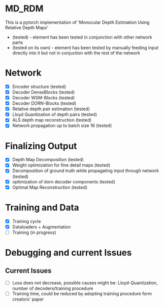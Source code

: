 # MD_RDM
This is a pytorch implementation of 'Monocular Depth Estimation Using Relative Depth Maps'

* (tested) - element has been tested in conjunction with other network parts
* (tested on its own) - element has been tested by manually feeding input directly into it but not in conjuction with the rest of the network

# Network
- [x] Encoder structure (tested)
- [x] Decoder DenseBlocks (tested)
- [x] Decoder WSM-Blocks (tested)
- [x] Decoder DORN-Blocks (tested)
- [x] Relative depth pair estimation (tested)
- [x] Lloyd Quantization of depth pairs (tested)
- [x] ALS depth map reconstruction (tested)
- [x] Network propagation up to batch size 16 (tested) 
# Finalizing Output
- [x] Depth Map Decomposition (tested)
- [x] Weight optimization for fine detail maps (tested)
- [x] Decomposition of ground truth while propagating input through network (tested)
- [x] optimization of dorn decoder components (tested)
- [x] Optimal Map Reconstruction (tested)
# Training and Data
- [x] Training cycle
- [x] Dataloaders + Augmentation
- [ ] Training (in progress)
# Debugging and current Issues
## Current Issues
- [ ] Loss does not decrease, possible causes might be: Lloyd-Quantization, number of decoders/training procedure
- [ ] Training time, could be reduced by adopting training procedure form creators' paper
